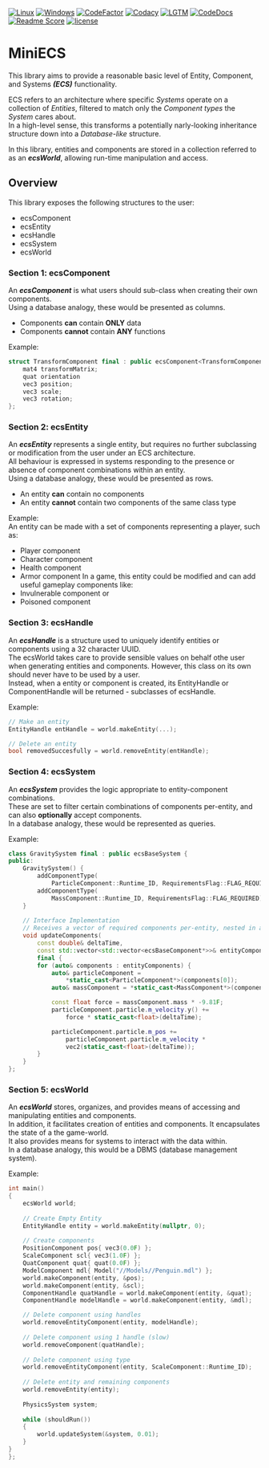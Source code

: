 [![Linux](https://img.shields.io/travis/yattabyte/MiniECS?label=Linux%20Build&logo=Travis)](https://travis-ci.com/Yattabyte/MiniECS)
[![Windows](https://img.shields.io/appveyor/ci/yattabyte/MiniECS?label=Windows%20Build&logo=Appveyor)](https://ci.appveyor.com/project/Yattabyte/MiniECS)
[![CodeFactor](https://img.shields.io/codefactor/grade/github/yattabyte/MiniECS?label=Code%20Factor&logo=CodeFactor)](https://www.codefactor.io/repository/github/yattabyte/MiniECS)
[![Codacy](https://img.shields.io/codacy/grade/d0765b60df194784986b2937b84ab526?label=Code%20Quality&logo=Codacy)](https://www.codacy.com/manual/Yattabyte/MiniECS)
[![LGTM](https://img.shields.io/lgtm/grade/cpp/github/Yattabyte/MiniECS?label=Code%20Quality&logo=LGTM)](https://lgtm.com/projects/g/Yattabyte/MiniECS)
[![CodeDocs](https://codedocs.xyz/Yattabyte/MiniECS.svg)](https://codedocs.xyz/Yattabyte/MiniECS)
[![Readme Score](http://readme-score-api.herokuapp.com/score.svg?url=https://github.com/yattabyte/miniecs)](http://clayallsopp.github.io/readme-score/?url=https://github.com/Yattabyte/MiniECS)
[![license](https://img.shields.io/github/license/Yattabyte/MiniECS?label=License&logo=github)](https://github.com/Yattabyte/MiniECS/blob/master/LICENSE)


# MiniECS
This library aims to provide a reasonable basic level of Entity, Component, and Systems ***(ECS)*** functionality.

ECS refers to an architecture where specific *Systems* operate on a collection of *Entities*, filtered to match only the *Component types* the *System* cares about.  
In a high-level sense, this transforms a potentially narly-looking inheritance structure down into a *Database-like* structure. 

In this library, entities and components are stored in a collection referred to as an ***ecsWorld***, allowing run-time manipulation and access.


## Overview
This library exposes the following structures to the user:
  - ecsComponent
  - ecsEntity
  - ecsHandle
  - ecsSystem
  - ecsWorld
  
  
### Section 1: ecsComponent
An ***ecsComponent*** is what users should sub-class when creating their own components.  
Using a database analogy, these would be presented as columns.  
  - Components **can** contain **ONLY** data
  - Components **cannot** contain **ANY** functions

Example:  
```cpp
struct TransformComponent final : public ecsComponent<TransformComponent> {
    mat4 transformMatrix;
    quat orientation
    vec3 position;
    vec3 scale;
    vec3 rotation;
};
```


### Section 2: ecsEntity
An ***ecsEntity*** represents a single entity, but requires no further subclassing or modification from the user under an ECS architecture.  
All behaviour is expressed in systems responding to the presence or absence of component combinations within an entity.  
Using a database analogy, these would be presented as rows.  
  - An entity **can** contain no components
  - An entity **cannot** contain two components of the same class type
  
Example:  
An entity can be made with a set of components representing a player, such as:
  - Player component
  - Character component
  - Health component
  - Armor component
In a game, this entity could be modified and can add useful gameplay components like:
  - Invulnerable component
  or 
  - Poisoned component
  
  
### Section 3: ecsHandle
An ***ecsHandle*** is a structure used to uniquely identify entities or components using a 32 character UUID.  
The ecsWorld takes care to provide sensible values on behalf othe user when generating entities and components.
However, this class on its own should never have to be used by a user.  
Instead, when a entity or component is created, its EntityHandle or ComponentHandle will be returned - subclasses of ecsHandle.

Example:  
```cpp
// Make an entity
EntityHandle entHandle = world.makeEntity(...);

// Delete an entity
bool removedSuccesfully = world.removeEntity(entHandle);
```

  
### Section 4: ecsSystem
An ***ecsSystem*** provides the logic appropriate to entity-component combinations.  
These are set to filter certain combinations of components per-entity, and can also **optionally** accept components.  
In a database analogy, these would be represented as queries.

Example:  
```cpp
class GravitySystem final : public ecsBaseSystem {
public:
    GravitySystem() {
        addComponentType(
            ParticleComponent::Runtime_ID, RequirementsFlag::FLAG_REQUIRED);
        addComponentType(
            MassComponent::Runtime_ID, RequirementsFlag::FLAG_REQUIRED);
    }
    
    // Interface Implementation
    // Receives a vector of required components per-entity, nested in another vector
    void updateComponents(
        const double& deltaTime,
        const std::vector<std::vector<ecsBaseComponent*>>& entityComponents) 
        final {
        for (auto& components : entityComponents) {
            auto& particleComponent =
                *static_cast<ParticleComponent*>(components[0]);
            auto& massComponent = *static_cast<MassComponent*>(components[1]);

            const float force = massComponent.mass * -9.81F;
            particleComponent.particle.m_velocity.y() +=
                force * static_cast<float>(deltaTime);

            particleComponent.particle.m_pos +=
                particleComponent.particle.m_velocity *
                vec2(static_cast<float>(deltaTime));
        }
    }
};
```

### Section 5: ecsWorld
An ***ecsWorld*** stores, organizes, and provides means of accessing and manipulating entities and components.  
In addition, it facilitates creation of entities and components. It encapsulates the state of a the game-world.  
It also provides means for systems to interact with the data within.  
In a database analogy, this would be a DBMS (database management system).

Example:  
```cpp
int main()
{
    ecsWorld world;
    
    // Create Empty Entity
    EntityHandle entity = world.makeEntity(nullptr, 0);
    
    // Create components
    PositionComponent pos{ vec3(0.0F) };
    ScaleComponent scl{ vec3(1.0F) };
    QuatComponent quat{ quat(0.0F) };
    ModelComponent mdl{ Model("//Models//Penguin.mdl") };
    world.makeComponent(entity, &pos);
    world.makeComponent(entity, &scl);
    ComponentHandle quatHandle = world.makeComponent(entity, &quat);
    ComponentHandle modelHandle = world.makeComponent(entity, &mdl);

    // Delete component using handles
    world.removeEntityComponent(entity, modelHandle);
    
    // Delete component using 1 handle (slow)
    world.removeComponent(quatHandle);
    
    // Delete component using type
    world.removeEntityComponent(entity, ScaleComponent::Runtime_ID);
    
    // Delete entity and remaining components
    world.removeEntity(entity);
    
    PhysicsSystem system;
    
    while (shouldRun())
    {
        world.updateSystem(&system, 0.01);
    }
}
};
```